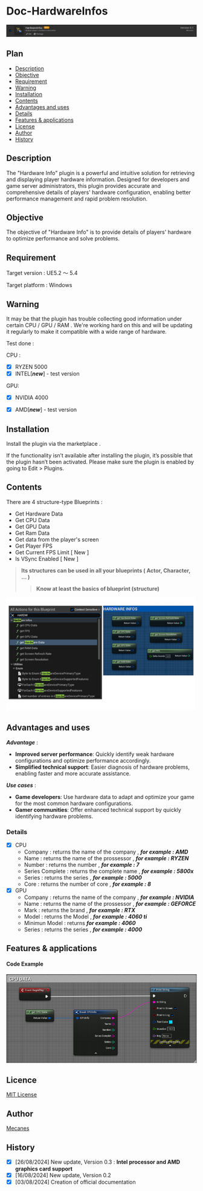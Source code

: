 # Doc-HardwareInfos

![Plugin](https://github.com/Mecanes/Images/blob/main/plugins.png?raw=true)

## Plan
<!--ts-->
* [Description](#Description)
* [Objective](#Objective)
* [Requirement](#Requirement)
* [Warning](#Warning)
* [Installation](#Installation)
* [Contents](#Contents)
* [Advantages and uses](#Advantages-and-uses)
* [Details](#Details)
* [Features & applications](#features-&-usages)
* [License](#License)
* [Author](#Author)
* [History](#History)

## Description

The "Hardware Info" plugin is a powerful and intuitive solution for retrieving and displaying player hardware information. Designed for developers and game server administrators, this plugin provides accurate and comprehensive details of players' hardware configuration, enabling better performance management and rapid problem resolution. 

## Objective

The objective of "Hardware Info" is to provide details of players' hardware to optimize performance and solve problems.

## Requirement

Target version : UE5.2 ～ 5.4

Target platform : Windows

## Warning
It may be that the plugin has trouble collecting good information under certain CPU / GPU / RAM . We're working hard on this and will be updating it regularly to make it compatible with a wide range of hardware. 

Test done :

CPU :

- [x] RYZEN 5000
- [x] INTEL[***new***] - test version

GPU:

- [x] NVIDIA 4000
- [x] AMD[***new***] - test version


## Installation

Install the plugin via the marketplace .

If the functionality isn’t available after installing the plugin, it’s possible that the plugin hasn’t been activated. Please make sure the plugin is enabled by going to Edit > Plugins.

## Contents
There are 4 structure-type Blueprints :
* Get Hardware Data
* Get CPU Data
* Get GPU Data
* Get Ram Data
* Get data from the player's screen
* Get Player FPS
* Get Current FPS Limit [ New ]
* Is VSync Enabled [ New ]

> **Its structures can be used in all your blueprints ( Actor, Character, ... )**
>> **Know at least the basics of blueprint (structure)**

![Structure Infos](https://github.com/Mecanes/Images/blob/main/UE.png)

## Advantages and uses
***Advantage*** :
* **Improved server performance**: Quickly identify weak hardware configurations and optimize performance accordingly.
* **Simplified technical support**: Easier diagnosis of hardware problems, enabling faster and more accurate assistance.

***Use cases*** :
* **Game developers**: Use hardware data to adapt and optimize your game for the most common hardware configurations.
* **Gamer communities**: Offer enhanced technical support by quickly identifying hardware problems.

### Details
- [x] CPU
    - Company : returns the name of the company , ***for example : AMD***
    - Name : returns the name of the prossessor , ***for example : RYZEN***
    - Number : returns the number , ***for example : 7***
    - Series Complete : returns the complete name , ***for example : 5800x***
    - Series : returns the series , ***for example : 5000***
    - Core : returns the number of core , ***for example : 8***
- [x] GPU
    - Company : returns the name of the company , ***for example : NVIDIA***
    - Name : returns the name of the prossessor , ***for example : GEFORCE***
    - Mark : returns the brand , ***for example : RTX***
    - Model : returns the Model , ***for example : 4060 ti***
    - Minimun Model : returns ***for example : 4060***
    - Series : returns the series , ***for example : 4000***


## Features & applications

#### Code Example
![CPU Example](https://github.com/Mecanes/Images/blob/main/CPU_DATA.png?raw=true)

## Licence

[MIT License](https://en.wikipedia.org/wiki/MIT_License)

## Author

[Mecanes](https://linktr.ee/mecanes)

## History

- [x] [26/08/2024] New update, Version 0.3 : **Intel processor and AMD graphics card support**
- [x] [16/08/2024] New update, Version 0.2 
- [x] [03/08/2024] Creation of official documentation
